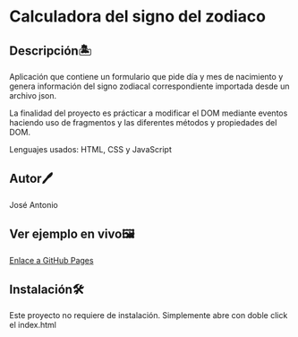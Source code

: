 # Calculadora del signo del zodiaco

## Descripción🏝️
Aplicación que contiene un formulario que pide día y mes de nacimiento y genera 
información del signo zodiacal correspondiente importada desde un archivo json. 

La finalidad del proyecto es prácticar a modificar el DOM mediante eventos haciendo uso de fragmentos y las diferentes métodos y propiedades del DOM.

Lenguajes usados: HTML, CSS y JavaScript

## Autor🖊️
José Antonio

## Ver ejemplo en vivo🖼️

[Enlace a GitHub Pages](https://dazai-red.github.io/calculadora-zodiacal/)

## Instalación🛠️
Este proyecto no requiere de instalación. Simplemente abre con doble click el index.html
